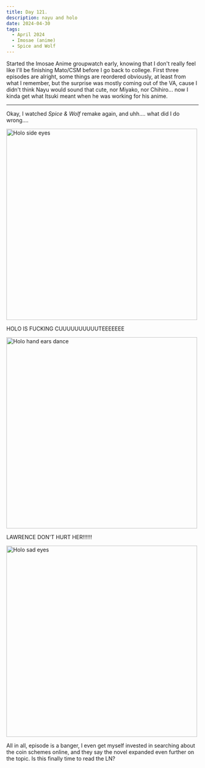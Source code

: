 ```yaml
---
title: Day 121.
description: nayu and holo
date: 2024-04-30
tags: 
  - April 2024
  - Imosae (anime)
  - Spice and Wolf
---
```


Started the Imosae Anime groupwatch early, knowing that I don't really feel like I'll be finishing Mato/CSM before I go back to college. First three episodes are alright, some things are reordered obviously, at least from what I remember, but the surprise was mostly coming out of the VA, cause I didn't think Nayu would sound that cute, nor Miyako, nor Chihiro... now I kinda get what Itsuki meant when he was working for his anime.

-----

Okay, I watched *Spice & Wolf* remake again, and uhh.... what did I do wrong....

<img src="https://i.imgur.com/b7E1gow.png" width="500px" alt="Holo side eyes"></img>

HOLO IS FUCKING CUUUUUUUUUUTEEEEEEE

<img src="https://i.imgur.com/SIYi2Us.png" width="500px" alt="Holo hand ears dance"></img>

LAWRENCE DON'T HURT HER!!!!!!

<img src="https://i.imgur.com/60gVeCB.png" width="500px" alt="Holo sad eyes"></img>

All in all, episode is a banger, I even get myself invested in searching about the coin schemes online, and they say the novel expanded even further on the topic. Is this finally time to read the LN?